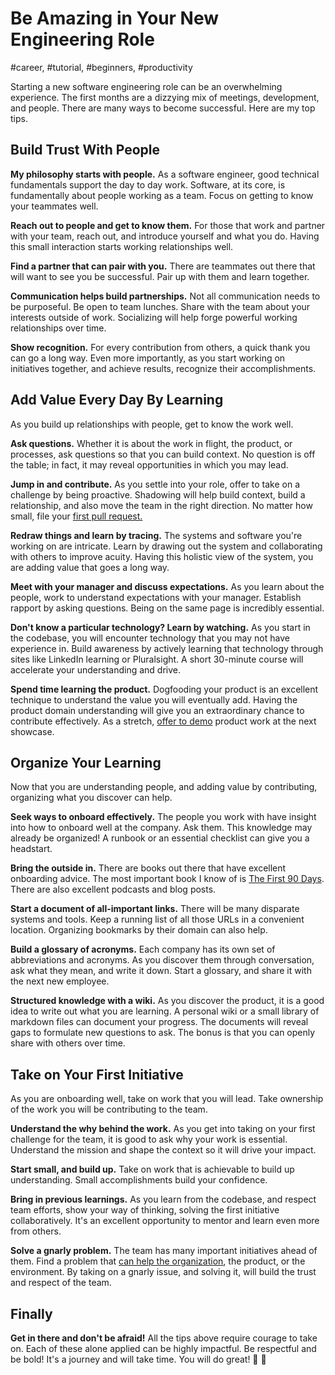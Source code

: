 # Be Amazing in Your New Engineering Role
#career, #tutorial, #beginners, #productivity

Starting a new software engineering role can be an overwhelming experience. The first months are a dizzying mix of meetings, development, and people. There are many ways to become successful. Here are my top tips.

## Build Trust With People

**My philosophy starts with people.** As a software engineer, good technical fundamentals support the day to day work. Software, at its core, is fundamentally about people working as a team. Focus on getting to know your teammates well.

**Reach out to people and get to know them.** For those that work and partner with your team, reach out, and introduce yourself and what you do. Having this small interaction starts working relationships well.

**Find a partner that can pair with you.** There are teammates out there that will want to see you be successful. Pair up with them and learn together.

**Communication helps build partnerships.** Not all communication needs to be purposeful. Be open to team lunches. Share with the team about your interests outside of work. Socializing will help forge powerful working relationships over time.

**Show recognition.** For every contribution from others, a quick thank you can go a long way. Even more importantly, as you start working on initiatives together, and achieve results, recognize their accomplishments.

## Add Value Every Day By Learning

As you build up relationships with people, get to know the work well.

**Ask questions.** Whether it is about the work in flight, the product, or processes, ask questions so that you can build context. No question is off the table; in fact, it may reveal opportunities in which you may lead.

**Jump in and contribute.** As you settle into your role, offer to take on a challenge by being proactive. Shadowing will help build context, build a relationship, and also move the team in the right direction. No matter how small, file your [first pull request.](https://dev.to/solidi/be-a-rockstar-at-pull-requests-1e4f)

**Redraw things and learn by tracing.** The systems and software you're working on are intricate. Learn by drawing out the system and collaborating with others to improve acuity. Having this holistic view of the system, you are adding value that goes a long way.

**Meet with your manager and discuss expectations.** As you learn about the people, work to understand expectations with your manager. Establish rapport by asking questions. Being on the same page is incredibly essential. 

**Don't know a particular technology? Learn by watching.** As you start in the codebase, you will encounter technology that you may not have experience in. Build awareness by actively learning that technology through sites like LinkedIn learning or Pluralsight. A short 30-minute course will accelerate your understanding and drive.

**Spend time learning the product.** Dogfooding your product is an excellent technique to understand the value you will eventually add. Having the product domain understanding will give you an extraordinary chance to contribute effectively. As a stretch, [offer to demo](https://dev.to/solidi/how-to-crush-your-next-team-demo-2bb5) product work at the next showcase.

## Organize Your Learning

Now that you are understanding people, and adding value by contributing, organizing what you discover can help.

**Seek ways to onboard effectively.** The people you work with have insight into how to onboard well at the company. Ask them. This knowledge may already be organized! A runbook or an essential checklist can give you a headstart.

**Bring the outside in.** There are books out there that have excellent onboarding advice. The most important book I know of is [The First 90 Days](https://hbr.org/books/watkins). There are also excellent podcasts and blog posts.

**Start a document of all-important links.** There will be many disparate systems and tools. Keep a running list of all those URLs in a convenient location. Organizing bookmarks by their domain can also help.  

**Build a glossary of acronyms.** Each company has its own set of abbreviations and acronyms. As you discover them through conversation, ask what they mean, and write it down. Start a glossary, and share it with the next new employee.

**Structured knowledge with a wiki.** As you discover the product, it is a good idea to write out what you are learning. A personal wiki or a small library of markdown files can document your progress. The documents will reveal gaps to formulate new questions to ask. The bonus is that you can openly share with others over time.

## Take on Your First Initiative

As you are onboarding well, take on work that you will lead. Take ownership of the work you will be contributing to the team.

**Understand the why behind the work.** As you get into taking on your first challenge for the team, it is good to ask why your work is essential. Understand the mission and shape the context so it will drive your impact.

**Start small, and build up.** Take on work that is achievable to build up understanding. Small accomplishments build your confidence.

**Bring in previous learnings.** As you learn from the codebase, and respect team efforts, show your way of thinking, solving the first initiative collaboratively. It's an excellent opportunity to mentor and learn even more from others.

**Solve a gnarly problem.** The team has many important initiatives ahead of them. Find a problem that [can help the organization](https://devjourney.info/Guests/98_DougArcuri.html), the product, or the environment. By taking on a gnarly issue, and solving it, will build the trust and respect of the team.

## Finally

**Get in there and don't be afraid!** All the tips above require courage to take on. Each of these alone applied can be highly impactful. Be respectful and be bold! It's a journey and will take time. You will do great! 🎉 🙌
